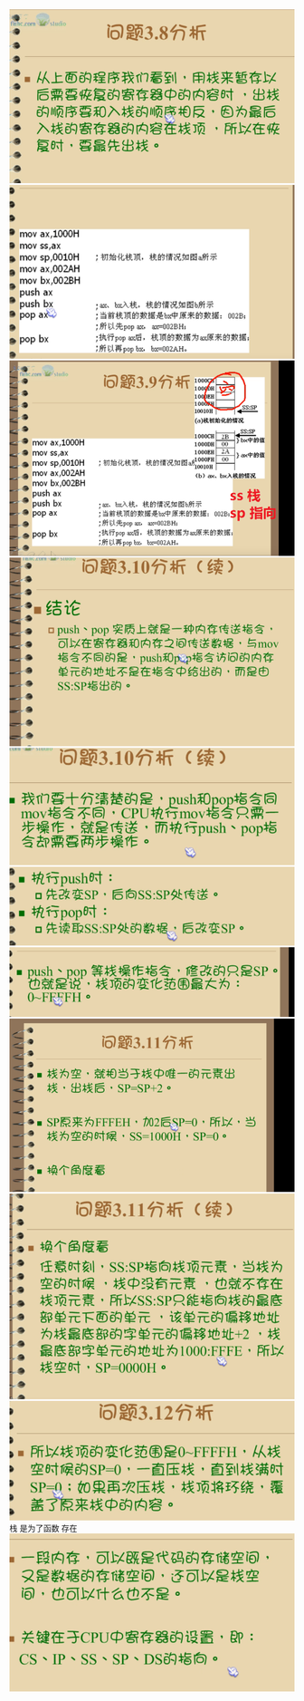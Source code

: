 
<img src ="im/1.png">   
<img src ="im/2.png">   
<img src ="im/3.png">   
<img src ="im/4.png">   
<img src ="im/5.png">  
<img src ="im/6.png">  
<img src ="im/7.png"> 


<img src ="im/9.png"> 
<img src ="im/10.png">    

 <img src ="im/11.png">    
 栈 是为了函数 存在   
<img src ="im/12.png">   




